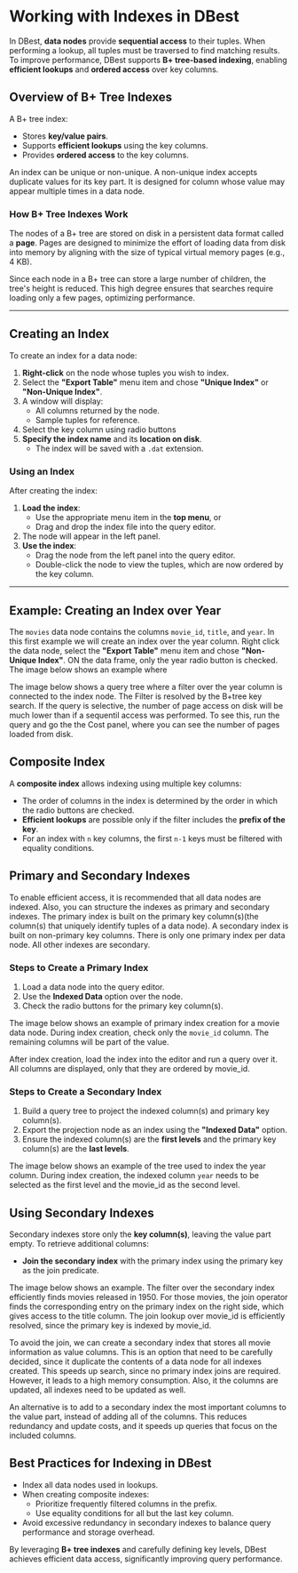 # Working with Indexes in DBest

In DBest, **data nodes** provide **sequential access** to their tuples. When performing a lookup, all tuples must be traversed to find matching results. To improve performance, DBest supports **B+ tree-based indexing**, enabling **efficient lookups** and **ordered access** over key columns.

## Overview of B+ Tree Indexes

A B+ tree index:
- Stores **key/value pairs**.
- Supports **efficient lookups** using the key columns.
- Provides **ordered access** to the key columns.

An index can be unique or non-unique. A non-unique index accepts duplicate values for its key part. It is designed for column whose value may appear multiple times in a data node. 

### How B+ Tree Indexes Work
The nodes of a B+ tree are stored on disk in a persistent data format called a **page**. Pages are designed to minimize the effort of loading data from disk into memory by aligning with the size of typical virtual memory pages (e.g., 4 KB). 

Since each node in a B+ tree can store a large number of children, the tree's height is reduced. This high degree ensures that searches require loading only a few pages, optimizing performance.


---

## Creating an Index
To create an index for a data node:
1. **Right-click** on the node whose tuples you wish to index.
2. Select the **"Export Table"** menu item and chose **"Unique Index"** or **"Non-Unique Index"**.
3. A window will display:
   - All columns returned by the node.
   - Sample tuples for reference.
4. Select the key column using radio buttons
5. **Specify the index name** and its **location on disk**.
   - The index will be saved with a `.dat` extension.

### Using an Index
After creating the index:
1. **Load the index**:
   - Use the appropriate menu item in the **top menu**, or
   - Drag and drop the index file into the query editor.
2. The node will appear in the left panel.
3. **Use the index**:
   - Drag the node from the left panel into the query editor.
   - Double-click the node to view the tuples, which are now ordered by the key column.
---

## Example: Creating an Index over Year 
The `movies` data node contains the columns `movie_id`, `title`, and `year`. In this first example we will create an index over the year column.  Right click the data node, select the **"Export Table"** menu item and chose **"Non-Unique Index"**.
ON the data frame, only the year radio button is checked. The image below shows an example where 



The image below shows a query tree where a filter over the year column is connected to the index node. The Filter is resolved  by the B+tree key search.  If the query is selective, the number of page access on disk will be much lower than if a sequentil access was performed.  To see this, run the query and go the the Cost panel, where you can see the number of pages loaded from disk.


## Composite Index

A **composite index** allows indexing using multiple key columns:
- The order of columns in the index is determined by the order in which the radio buttons are checked.
- **Efficient lookups** are possible only if the filter includes the **prefix of the key**.
- For an index with `n` key columns, the first `n-1` keys must be filtered with equality conditions.



## Primary and Secondary Indexes

To enable efficient access, it is recommended that all data nodes are indexed.  Also, you can structure the indexes as primary and secondary indexes. The primary index is built on the primary key column(s)(the column(s) that uniquely identify tuples of a data node). A secondary index is built on non-primary key columns. There is only one primary index per data node. All other indexes are secondary. 



### Steps to Create a Primary Index

1. Load a data node into the query editor.
2. Use the **Indexed Data** option over the node.
3. Check the radio buttons for the primary key column(s). 

The image below shows an example of primary index creation for a movie data node. During index creation, check only the `movie_id` column. The remaining columns will be part of the value. 

After index creation, load the index into the editor and run a query over it. All columns are displayed, only that they are ordered by movie_id. 

### Steps to Create a Secondary Index

1. Build a query tree to project the indexed column(s) and primary key column(s).
2. Export the projection node as an index using the **"Indexed Data"** option.
3. Ensure the indexed column(s) are the **first levels** and the primary key column(s) are the **last levels**.




The image below shows an example of the tree used to index the year column. During index creation, the indexed column `year` needs to be selected as the first level and the movie_id as the second level. 


## Using Secondary Indexes

Secondary indexes store only the **key column(s)**, leaving the value part empty. To retrieve additional columns:
- **Join the secondary index** with the primary index using the primary key as the join predicate.

The image below shows an example. The filter over the secondary index efficiently finds movies released in 1950. For those movies, the join operator finds the corresponding entry on the primary index on the right side, which gives access to the title column. 
The join lookup over movie_id is efficiently resolved, since the primary key is indexed by movie_id. 

To avoid the join, we can create a secondary index that stores all movie information as value columns. This is an option that need to be carefully decided, since it duplicate the contents of a data node for all indexes created. This speeds up search, since no primary index joins are required. However, it leads to a high memory consumption. Also, it the columns are updated, all indexes need to be updated as well. 

An alternative is to add to a secondary index the most important columns to the value part, instead of adding all of the columns. This reduces redundancy and update costs, and it speeds up queries that focus on the included columns. 


## Best Practices for Indexing in DBest
- Index all data nodes used in lookups.
- When creating composite indexes:
  - Prioritize frequently filtered columns in the prefix.
  - Use equality conditions for all but the last key column.
- Avoid excessive redundancy in secondary indexes to balance query performance and storage overhead.

By leveraging **B+ tree indexes** and carefully defining key levels, DBest achieves efficient data access, significantly improving query performance.
